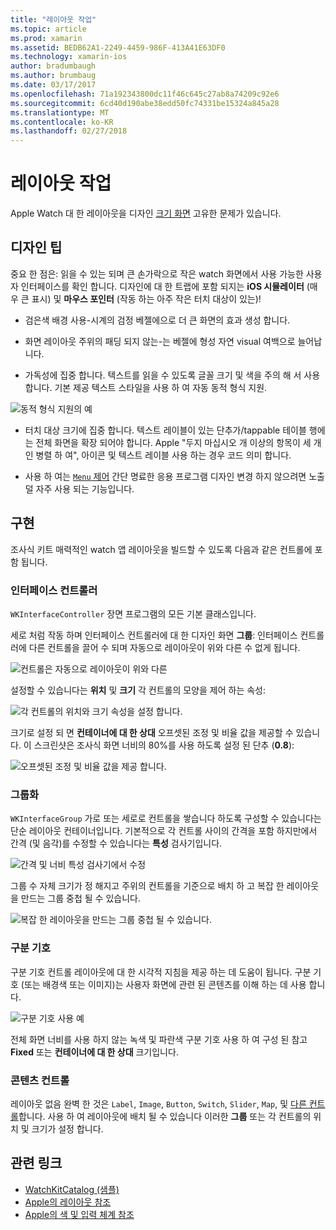 ```yaml
---
title: "레이아웃 작업"
ms.topic: article
ms.prod: xamarin
ms.assetid: BEDB62A1-2249-4459-986F-413A41E63DF0
ms.technology: xamarin-ios
author: bradumbaugh
ms.author: brumbaug
ms.date: 03/17/2017
ms.openlocfilehash: 71a192343800dc11f46c645c27ab8a74209c92e6
ms.sourcegitcommit: 6cd40d190abe38edd50fc74331be15324a845a28
ms.translationtype: MT
ms.contentlocale: ko-KR
ms.lasthandoff: 02/27/2018
---
```

# <a name="working-with-layout"></a>레이아웃 작업

Apple Watch 대 한 레이아웃을 디자인 [크기 화면](~/ios/watchos/app-fundamentals/screen-sizes.md) 고유한 문제가 있습니다.

## <a name="design-tips"></a>디자인 팁

중요 한 점은: 읽을 수 있는 되며 큰 손가락으로 작은 watch 화면에서 사용 가능한 사용자 인터페이스를 확인 합니다. 디자인에 대 한 트랩에 포함 되지는 **iOS 시뮬레이터** (매우 큰 표시) 및 **마우스 포인터** (작동 하는 아주 작은 터치 대상이 있는)!

- 검은색 배경 사용-시계의 검정 베젤에으로 더 큰 화면의 효과 생성 합니다.

- 화면 레이아웃 주위의 패딩 되지 않는-는 베젤에 형성 자연 visual 여백으로 늘어납니다.

- 가독성에 집중 합니다. 텍스트를 읽을 수 있도록 글꼴 크기 및 색을 주의 해 서 사용 합니다. 기본 제공 텍스트 스타일을 사용 하 여 자동 동적 형식 지원.

![](layout-images/type.png "동적 형식 지원의 예")

- 터치 대상 크기에 집중 합니다. 텍스트 레이블이 있는 단추가/tappable 테이블 행에는 전체 화면을 확장 되어야 합니다. Apple "두지 마십시오 개 이상의 항목이 세 개인 병렬 하 여", 아이콘 및 텍스트 레이블 사용 하는 경우 코드 의미 합니다.

- 사용 하 여는 [ `Menu` 제어](~/ios/watchos/user-interface/menu.md) 간단 명료한 응용 프로그램 디자인 변경 하지 않으려면 노출 덜 자주 사용 되는 기능입니다.


## <a name="implementation"></a>구현

조사식 키트 매력적인 watch 앱 레이아웃을 빌드할 수 있도록 다음과 같은 컨트롤에 포함 됩니다.

### <a name="interface-controller"></a>인터페이스 컨트롤러

`WKInterfaceController` 장면 프로그램의 모든 기본 클래스입니다.

세로 처럼 작동 하며 인터페이스 컨트롤러에 대 한 디자인 화면 **그룹**: 인터페이스 컨트롤러에 다른 컨트롤을 끌어 수 되며 자동으로 레이아웃이 위와 다른 수 없게 됩니다.

![](layout-images/controller-scene.png "컨트롤은 자동으로 레이아웃이 위와 다른")

설정할 수 있습니다는 **위치** 및 **크기** 각 컨트롤의 모양을 제어 하는 속성:

![](layout-images/positionsize-attributes.png "각 컨트롤의 위치와 크기 속성을 설정 합니다.")

크기로 설정 되 면 **컨테이너에 대 한 상대** 오프셋된 조정 및 비율 값을 제공할 수 있습니다. 이 스크린샷은 조사식 화면 너비의 80%를 사용 하도록 설정 된 단추 (**0.8**):

![](layout-images/button-attributes.png "오프셋된 조정 및 비율 값을 제공 합니다.")


### <a name="group"></a>그룹화

`WKInterfaceGroup` 가로 또는 세로로 컨트롤을 쌓습니다 하도록 구성할 수 있습니다는 단순 레이아웃 컨테이너입니다. 기본적으로 각 컨트롤 사이의 간격을 포함 하지만에서 간격 (및 음각)를 수정할 수 있습니다는 **특성** 검사기입니다.

![](layout-images/group-attributes.png "간격 및 너비 특성 검사기에서 수정")

그룹 수 자체 크기가 정 해지고 주위의 컨트롤을 기준으로 배치 하 고 복잡 한 레이아웃을 만드는 그룹 중첩 될 수 있습니다.

![](layout-images/group-scene.png "복잡 한 레이아웃을 만드는 그룹 중첩 될 수 있습니다.")


### <a name="separator"></a>구분 기호

구분 기호 컨트롤 레이아웃에 대 한 시각적 지침을 제공 하는 데 도움이 됩니다. 구분 기호 (또는 배경색 또는 이미지)는 사용자 화면에 관련 된 콘텐츠를 이해 하는 데 사용 합니다.

![](layout-images/separator-scene.png "구분 기호 사용 예")

전체 화면 너비를 사용 하지 않는 녹색 및 파란색 구분 기호 사용 하 여 구성 된 참고 **Fixed** 또는 **컨테이너에 대 한 상대** 크기입니다.

### <a name="content-controls"></a>콘텐츠 컨트롤

레이아웃 없음 완벽 한 것은 `Label`, `Image`, `Button`, `Switch`, `Slider`, `Map`, 및 [다른 컨트롤](~/ios/watchos/user-interface/index.md)합니다.
사용 하 여 레이아웃에 배치 될 수 있습니다 이러한 **그룹** 또는 각 컨트롤의 위치 및 크기가 설정 합니다.



## <a name="related-links"></a>관련 링크

- [WatchKitCatalog (샘플)](https://developer.xamarin.com/samples/monotouch/WatchKit/WatchKitCatalog/)
- [Apple의 레이아웃 참조](https://developer.apple.com/library/prerelease/ios/documentation/UserExperience/Conceptual/WatchHumanInterfaceGuidelines/Layout.html)
- [Apple의 색 및 입력 체계 참조](https://developer.apple.com/library/prerelease/ios/documentation/UserExperience/Conceptual/WatchHumanInterfaceGuidelines/ColorandTypography.html)
